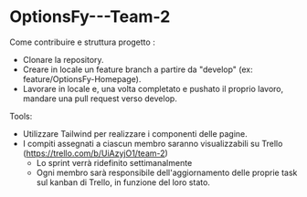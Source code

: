 # OptionsFy---Team-2

Come contribuire e struttura progetto :

- Clonare la repository.
- Creare in locale un feature branch a partire da "develop" (ex: feature/OptionsFy-Homepage).
- Lavorare in locale e, una volta completato e pushato il proprio lavoro, mandare una pull request verso develop.


Tools: 

- Utilizzare Tailwind per realizzare i componenti delle pagine.
- I compiti assegnati a ciascun membro saranno visualizzabili su Trello (https://trello.com/b/UiAzyjO1/team-2)
  - Lo sprint verrà ridefinito settimanalmente
  - Ogni membro sarà responsibile dell'aggiornamento delle proprie task sul kanban di Trello, in funzione del loro stato.